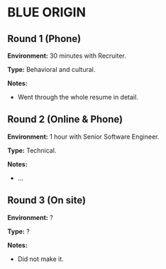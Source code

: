 # BLUE ORIGIN

## Round 1 (Phone)

**Environment:** 30 minutes with Recruiter.

**Type:** Behavioral and cultural.

**Notes:**

- Went through the whole resume in detail.

## Round 2 (Online & Phone)

**Environment:** 1 hour with Senior Software Engineer.

**Type:** Technical.

**Notes:**

- ...

## Round 3 (On site)

**Environment:** ?

**Type:** ?

**Notes:**

- Did not make it.
